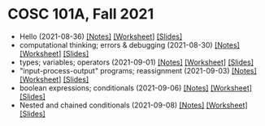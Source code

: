 # COSC 101A, Fall 2021

* Hello (2021-08-36) [[Notes]](2021-08-26.notes.html) [[Worksheet]](2021-08-26.worksheet.html) [[Slides]](2021-08-26.slides.html)
* computational thinking; errors & debugging (2021-08-30) [[Notes]](2021-08-30.notes.html) [[Worksheet]](2021-08-30.worksheet.html) [[Slides]](2021-08-30.slides.html)
* types; variables; operators (2021-09-01) [[Notes]](2021-09-01.notes.html) [[Worksheet]](2021-09-01.worksheet.html) [[Slides]](2021-09-01.slides.html)
* "input-process-output" programs; reassignment (2021-09-03) [[Notes]](2021-09-03.notes.html) [[Worksheet]](2021-09-03.worksheet.html) [[Slides]](2021-09-03.slides.html)
* boolean expressions; conditionals (2021-09-06) [[Notes]](2021-09-06.notes.html) [[Worksheet]](2021-09-06.worksheet.html) [[Slides]](2021-09-06.slides.html)
* Nested and chained conditionals (2021-09-08) [[Notes]](2021-09-08.notes.html) [[Worksheet]](2021-09-08.worksheet.html) [[Slides]](2021-09-08.slides.html)